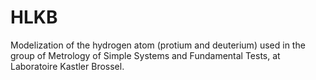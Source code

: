 # HLKB
Modelization of the hydrogen atom (protium and deuterium) used in the group of Metrology of Simple Systems and Fundamental Tests, at Laboratoire Kastler Brossel.
